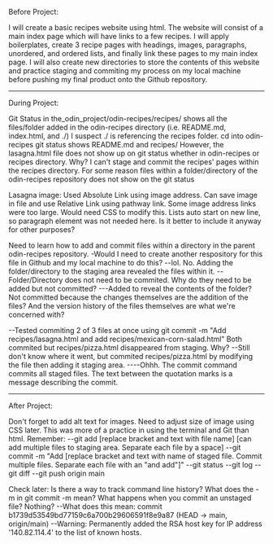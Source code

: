 Before Project:

I will create a basic recipes website using html. The website will consist of a main index page which will have links to a few recipes.
I will apply boilerplates, create 3 recipe pages with headings, images, paragraphs, unordered, and ordered lists, and finally link these pages to my main index page. 
I will also create new directories to store the contents of this website and practice staging and commiting my process on my local machine before pushing my final product onto the Github repository. 
___________________________________
During Project:

Git Status in the_odin_project/odin-recipes/recipes/ shows all the files/folder added in the odin-recipes directory (i.e. README.md, index.html, and ./)
I suspect ./ is referencing the recipes folder. 
cd into odin-recipes git status shows README.md and recipes/
However, the lasagna.html file does not show up on git status whether in odin-recipes or recipes directory. Why?
I can't stage and commit the recipes' pages within the recipes directory. 
For some reason files within a folder/directory of the odin-recipes repository does not show on the git status

Lasagna image: Used Absolute Link using image address. Can save image in file and use Relative Link using pathway link.
Some image address links were too large. Would need CSS to modify this.
Lists auto start on new line, so paragraph element was not needed here. Is it better to include it anyway for other purposes? 

Need to learn how to add and commit files within a directory in the parent odin-recipes repository. 
-Would I need to create another respository for this file in Github and my local machine to do this?
--lol. No. Adding the folder/directory to the staging area revealed the files within it. 
--Folder/Directory does not need to be commited. Why do they need to be added but not committed? 
---Added to reveal the contents of the folder? Not committed because the changes themselves are the addition of the files? And the version history of the files themselves are what we're concerned with? 

--Tested commiting 2 of 3 files at once using git commit -m "Add recipes/lasagna.html and add recipes/mexican-corn-salad.html" Both commited but recipes/pizza.html disappeared from staging. Why? 
--Still don't know where it went, but commited recipes/pizza.html by modifying the file then adding it staging area. 
----Ohhh. The commit command commits all staged files. The text between the quotation marks is a message describing the commit. 
___________________________________
After Project:

Don't forget to add alt text for images. 
Need to adjust size of image using CSS later. 
This was more of a practice in using the terminal and Git than html. 
Remember: 
--git add [replace bracket and text with file name] [can add multiple files to staging area. Separate each file by a space]
--git commit -m "Add [replace bracket and text with name of staged file. Commit multiple files. Separate each file with an "and add"]"
--git status
--git log
--git diff
--git push origin main

Check later: 
Is there a way to track command line history? 
What does the -m in git commit -m mean?
What happens when you commit an unstaged file? Nothing?
--What does this mean: commit b1739d53549bd77159c6a700b29606591f8e9a87 (HEAD -> main, origin/main)
--Warning: Permanently added the RSA host key for IP address '140.82.114.4' to the list of known hosts.
